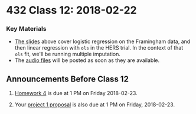 # 432 Class 12: 2018-02-22

### Key Materials

- [The slides](https://github.com/THOMASELOVE/432-2018/tree/master/slides/class12) above cover logistic regression on the Framingham data, and then linear regression with `ols` in the HERS trial. In the context of that `ols` fit, we'll be running multiple imputation.
- The [audio files](https://github.com/THOMASELOVE/432-2018/tree/master/slides/class12) will be posted as soon as they are available.

## Announcements Before Class 12

1. [Homework 4](https://github.com/THOMASELOVE/432-2018/tree/master/assignments/hw4) is due at 1 PM on Friday 2018-02-23.

2. Your [project 1 proposal](https://github.com/THOMASELOVE/432-2018/blob/master/projects/project1/README.md#the-proposal) is also due at 1 PM on Friday, 2018-02-23.
